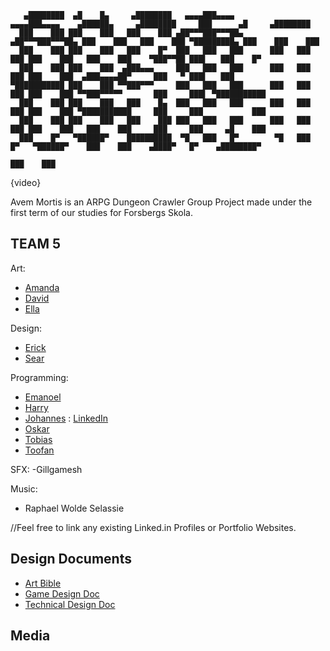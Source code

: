 ```
   ▄████████  ▄█    █▄     ▄████████   ▄▄▄▄███▄▄▄▄          ▄▄▄▄███▄▄▄▄    ▄██████▄     ▄████████     ███      ▄█     ▄████████ 
  ███    ███ ███    ███   ███    ███ ▄██▀▀▀███▀▀▀██▄      ▄██▀▀▀███▀▀▀██▄ ███    ███   ███    ███ ▀█████████▄ ███    ███    ███ 
  ███    ███ ███    ███   ███    █▀  ███   ███   ███      ███   ███   ███ ███    ███   ███    ███    ▀███▀▀██ ███▌   ███    █▀  
  ███    ███ ███    ███  ▄███▄▄▄     ███   ███   ███      ███   ███   ███ ███    ███  ▄███▄▄▄▄██▀     ███   ▀ ███▌   ███        
▀███████████ ███    ███ ▀▀███▀▀▀     ███   ███   ███      ███   ███   ███ ███    ███ ▀▀███▀▀▀▀▀       ███     ███▌ ▀███████████ 
  ███    ███ ███    ███   ███    █▄  ███   ███   ███      ███   ███   ███ ███    ███ ▀███████████     ███     ███           ███ 
  ███    ███ ███    ███   ███    ███ ███   ███   ███      ███   ███   ███ ███    ███   ███    ███     ███     ███     ▄█    ███ 
  ███    █▀   ▀██████▀    ██████████  ▀█   ███   █▀        ▀█   ███   █▀   ▀██████▀    ███    ███    ▄████▀   █▀    ▄████████▀  
                                                                                       ███    ███                              
```

{video}

Avem Mortis is an ARPG Dungeon Crawler Group Project made under the first term of our studies for Forsbergs Skola.

## TEAM 5

Art:
- [Amanda](https://github.com/AmandaHahne)
- [David](https://github.com/TheGamingGeck0)
- [Ella](https://github.com/schoultz)

Design:
- [Erick](https://github.com/ErickVaghi)
- [Sear](https://github.com/SearWaizy)

Programming:
- [Emanoel](https://github.com/xakzi)
- [Harry](https://github.com/HarryTheHeath)
- [Johannes](https://github.com/MustoLini) : [LinkedIn](https://www.linkedin.com/in/isak-johannes-danielsson-484b1918b/)
- [Oskar](https://github.com/Zargn)
- [Tobias](https://github.com/AlchemistWolf)
- [Toofan](https://github.com/toofantah)

SFX:
-Gillgamesh

Music:
- Raphael Wolde Selassie

//Feel free to link any existing Linked.in Profiles or Portfolio Websites.

## Design Documents

- [Art Bible](https://docs.google.com/document/d/1kmmNRXxuQTUjEbA_zCKJrBUggH1VcWJWazhoLs_2uqg/edit?usp=sharing)
- [Game Design Doc](https://docs.google.com/document/d/1wN6nqEZCp5ByDDDxh-hWYSBEGwuz0tUw_kIYmtZ3RXg/edit?usp=sharing)
- [Technical Design Doc](https://docs.google.com/document/d/1qFNCIbQrtsfrfUVcr83rFVf1SQEyY2pftagSwwIqA5k/edit?usp=sharing)

## Media
